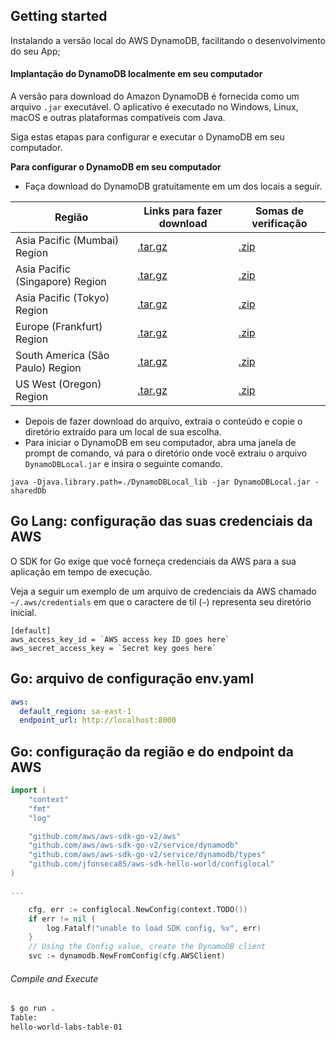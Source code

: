 ## Getting started

Instalando a versão local do AWS DynamoDB, facilitando o desenvolvimento do seu App;


#### Implantação do DynamoDB localmente em seu computador

A versão para download do Amazon DynamoDB é fornecida como um arquivo `.jar` executável. O aplicativo é executado no Windows, Linux, macOS e outras plataformas compatíveis com Java.

Siga estas etapas para configurar e executar o DynamoDB em seu computador.

**Para configurar o DynamoDB em seu computador**

* Faça download do DynamoDB gratuitamente em um dos locais a seguir.

| Região                           | Links para fazer download                                                                                | Somas de verificação                                                                             |
| ----------------------------------- | ---------------------------------------------------------------------------------------------------------- | ---------------------------------------------------------------------------------------------------- |
| Asia Pacific (Mumbai) Region      | [.tar.gz](https://s3.ap-south-1.amazonaws.com/dynamodb-local-mumbai/dynamodb_local_latest.tar.gz)        | [.zip](https://s3.ap-south-1.amazonaws.com/dynamodb-local-mumbai/dynamodb_local_latest.zip)        |
| Asia Pacific (Singapore) Region   | [.tar.gz](https://s3.ap-southeast-1.amazonaws.com/dynamodb-local-singapore/dynamodb_local_latest.tar.gz) | [.zip](https://s3.ap-southeast-1.amazonaws.com/dynamodb-local-singapore/dynamodb_local_latest.zip) |
| Asia Pacific (Tokyo) Region       | [.tar.gz](https://s3.ap-northeast-1.amazonaws.com/dynamodb-local-tokyo/dynamodb_local_latest.tar.gz)     | [.zip](https://s3.ap-northeast-1.amazonaws.com/dynamodb-local-tokyo/dynamodb_local_latest.zip)     |
| Europe (Frankfurt) Region         | [.tar.gz](https://s3.eu-central-1.amazonaws.com/dynamodb-local-frankfurt/dynamodb_local_latest.tar.gz)   | [.zip](https://s3.eu-central-1.amazonaws.com/dynamodb-local-frankfurt/dynamodb_local_latest.zip)   |
| South America (São Paulo) Region | [.tar.gz](https://s3.sa-east-1.amazonaws.com/dynamodb-local-sao-paulo/dynamodb_local_latest.tar.gz)      | [.zip](https://s3.sa-east-1.amazonaws.com/dynamodb-local-sao-paulo/dynamodb_local_latest.zip)      |
| US West (Oregon) Region           | [.tar.gz](https://s3.us-west-2.amazonaws.com/dynamodb-local/dynamodb_local_latest.tar.gz)                | [.zip](https://s3.us-west-2.amazonaws.com/dynamodb-local/dynamodb_local_latest.zip)                |

* Depois de fazer download do arquivo, extraia o conteúdo e copie o diretório extraído para um local de sua escolha.
* Para iniciar o DynamoDB em seu computador, abra uma janela de prompt de comando, vá para o diretório onde você extraiu o arquivo `DynamoDBLocal.jar` e insira o seguinte comando.

````
java -Djava.library.path=./DynamoDBLocal_lib -jar DynamoDBLocal.jar -sharedDb

````

## Go Lang: configuração das suas credenciais da AWS

O SDK for Go exige que você forneça credenciais da AWS para a sua aplicação em tempo de execução.

Veja a seguir um exemplo de um arquivo de credenciais da AWS chamado `~/.aws/credentials` em que o caractere de til (`~`) representa seu diretório inicial.

```
[default]
aws_access_key_id = `AWS access key ID goes here`
aws_secret_access_key = `Secret key goes here`
```

## Go: arquivo de configuração env.yaml
```yaml
aws:
  default_region: sa-east-1
  endpoint_url: http://localhost:8000
```

## Go: configuração da região e do endpoint da AWS

```go
import (
	"context"
	"fmt"
	"log"

	"github.com/aws/aws-sdk-go-v2/aws"
	"github.com/aws/aws-sdk-go-v2/service/dynamodb"
	"github.com/aws/aws-sdk-go-v2/service/dynamodb/types"
	"github.com/jfonseca85/aws-sdk-hello-world/configlocal"
)

...

	cfg, err := configlocal.NewConfig(context.TODO())
	if err != nil {
		log.Fatalf("unable to load SDK config, %v", err)
	}
	// Using the Config value, create the DynamoDB client
	svc := dynamodb.NewFromConfig(cfg.AWSClient)
```

###### Compile and Execute

```sh
$ go run .
Table:
hello-world-labs-table-01
```



